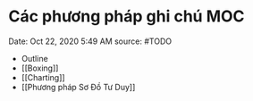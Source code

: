 # Các phương pháp ghi chú MOC

Date: Oct 22, 2020 5:49 AM
source: #TODO

- Outline
- [[Boxing]]
- [[Charting]]
- [[Phương pháp Sơ Đồ Tư Duy]]